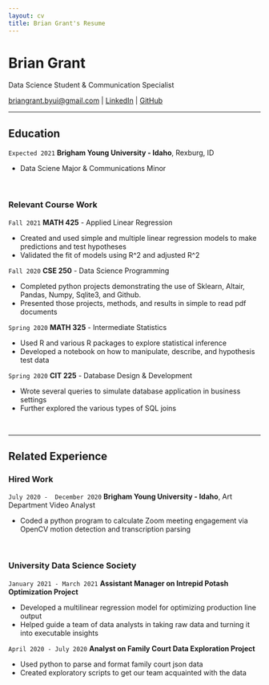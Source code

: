 ```yaml
---
layout: cv
title: Brian Grant's Resume
---
```

# Brian Grant
Data Science Student & Communication Specialist

<div id="webaddress">
<a href="briangrant.byui@gmail.com">briangrant.byui@gmail.com</a>
| <a href="https://linkedin.com/in/brian-grant">LinkedIn</a>
| <a href="https://github.com/BrianGrant-Data">GitHub</a>
</div>

<!-- https://www.monique.tech/the-art-of-markdown -->
---
## Education 
`Expected 2021`
__Brigham Young University - Idaho__, Rexburg, ID

- Data Sciene Major & Communications Minor

<br>

### Relevant Course Work
`Fall 2021`
__MATH 425__ - Applied Linear Regression
- Created and used simple and multiple linear regression models to make predictions and test hypotheses
- Validated the fit of models using R^2 and adjusted R^2 

`Fall 2020`
__CSE 250__ - Data Science Programming 
- Completed python projects demonstrating the use of Sklearn, Altair, Pandas, Numpy, Sqlite3, and Github.
- Presented those projects, methods, and results in simple to read pdf documents

`Spring 2020`
__MATH 325__ - Intermediate Statistics
- Used R and various R packages to explore statistical inference
- Developed a notebook on how to manipulate, describe, and hypothesis test data

`Spring 2020`
__CIT 225__ - Database Design & Development
- Wrote several queries to simulate database application in business settings
- Further explored the various types of SQL joins

<br>

---

## Related Experience

### Hired Work

`July 2020 -  December 2020`
__Brigham Young University - Idaho__, Art Department Video Analyst 
- Coded a python program to calculate Zoom meeting engagement via OpenCV motion detection and transcription parsing

<br>

### University Data Science Society 

`January 2021 - March 2021`
__Assistant Manager on Intrepid Potash Optimization Project__
- Developed a multilinear regression model for optimizing production line output
- Helped guide a team of data analysts in taking raw data and turning it into executable insights

`April 2020 - July 2020`
__Analyst on Family Court Data Exploration Project__
- Used python to parse and format family court json data 
- Created exploratory scripts to get our team acquainted with the data

<br>


